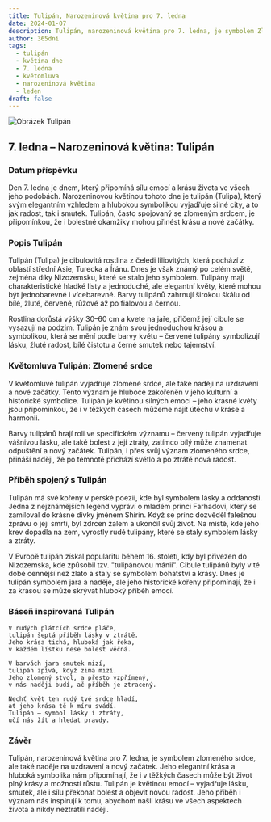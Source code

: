 ```yaml
---
title: Tulipán, Narozeninová květina pro 7. ledna
date: 2024-01-07
description: Tulipán, narozeninová květina pro 7. ledna, je symbolem Zlomené srdce. Objevte její jedinečný význam, fascinující příběhy a poezii, která oslavuje její krásu.
author: 365dní
tags:
  - tulipán
  - květina dne
  - 7. ledna
  - květomluva
  - narozeninová květina
  - leden
draft: false
---
```


![Obrázek Tulipán](https://cdn.pixabay.com/photo/2020/04/28/13/17/tulips-5104494_640.jpg#center)


## 7. ledna – Narozeninová květina: Tulipán

### Datum příspěvku

Den 7. ledna je dnem, který připomíná sílu emocí a krásu života ve všech jeho podobách. Narozeninovou květinou tohoto dne je tulipán (Tulipa), který svým elegantním vzhledem a hlubokou symbolikou vyjadřuje silné city, a to jak radost, tak i smutek. Tulipán, často spojovaný se zlomeným srdcem, je připomínkou, že i bolestné okamžiky mohou přinést krásu a nové začátky.

### Popis Tulipán

Tulipán (Tulipa) je cibulovitá rostlina z čeledi liliovitých, která pochází z oblastí střední Asie, Turecka a Íránu. Dnes je však známý po celém světě, zejména díky Nizozemsku, které se stalo jeho symbolem. Tulipány mají charakteristické hladké listy a jednoduché, ale elegantní květy, které mohou být jednobarevné i vícebarevné. Barvy tulipánů zahrnují širokou škálu od bílé, žluté, červené, růžové až po fialovou a černou.

Rostlina dorůstá výšky 30–60 cm a kvete na jaře, přičemž její cibule se vysazují na podzim. Tulipán je znám svou jednoduchou krásou a symbolikou, která se mění podle barvy květu – červené tulipány symbolizují lásku, žluté radost, bílé čistotu a černé smutek nebo tajemství.

### Květomluva Tulipán: Zlomené srdce

V květomluvě tulipán vyjadřuje zlomené srdce, ale také naději na uzdravení a nové začátky. Tento význam je hluboce zakořeněn v jeho kulturní a historické symbolice. Tulipán je květinou silných emocí – jeho krásné květy jsou připomínkou, že i v těžkých časech můžeme najít útěchu v kráse a harmonii.

Barvy tulipánů hrají roli ve specifickém významu – červený tulipán vyjadřuje vášnivou lásku, ale také bolest z její ztráty, zatímco bílý může znamenat odpuštění a nový začátek. Tulipán, i přes svůj význam zlomeného srdce, přináší naději, že po temnotě přichází světlo a po ztrátě nová radost.

### Příběh spojený s Tulipán

Tulipán má své kořeny v perské poezii, kde byl symbolem lásky a oddanosti. Jedna z nejznámějších legend vypráví o mladém princi Farhadovi, který se zamiloval do krásné dívky jménem Shirin. Když se princ dozvěděl falešnou zprávu o její smrti, byl zdrcen žalem a ukončil svůj život. Na místě, kde jeho krev dopadla na zem, vyrostly rudé tulipány, které se staly symbolem lásky a ztráty.

V Evropě tulipán získal popularitu během 16. století, kdy byl přivezen do Nizozemska, kde způsobil tzv. "tulipánovou mánii". Cibule tulipánů byly v té době cennější než zlato a staly se symbolem bohatství a krásy. Dnes je tulipán symbolem jara a naděje, ale jeho historické kořeny připomínají, že i za krásou se může skrývat hluboký příběh emocí.

### Báseň inspirovaná Tulipán

```
V rudých plátcích srdce pláče,  
tulipán šeptá příběh lásky v ztrátě.  
Jeho krása tichá, hluboká jak řeka,  
v každém lístku nese bolest věčná.  

V barvách jara smutek mizí,  
tulipán zpívá, když zima mizí.  
Jeho zlomený stvol, a přesto vzpřímený,  
v nás naději budí, ač příběh je ztracený.  

Nechť květ ten rudý tvé srdce hladí,  
ať jeho krása tě k míru svádí.  
Tulipán – symbol lásky i ztráty,  
učí nás žít a hledat pravdy.  
```

### Závěr

Tulipán, narozeninová květina pro 7. ledna, je symbolem zlomeného srdce, ale také naděje na uzdravení a nový začátek. Jeho elegantní krása a hluboká symbolika nám připomínají, že i v těžkých časech může být život plný krásy a možností růstu. Tulipán je květinou emocí – vyjadřuje lásku, smutek, ale i sílu překonat bolest a objevit novou radost. Jeho příběh i význam nás inspirují k tomu, abychom našli krásu ve všech aspektech života a nikdy neztratili naději.